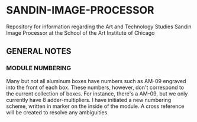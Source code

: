 # SANDIN-IMAGE-PROCESSOR
Repository for information regarding the Art and Technology Studies Sandin Image Processor at the School of the Art Institute of Chicago

## GENERAL NOTES

### MODULE NUMBERING

Many but not all aluminum boxes have numbers such as AM-09 engraved into the front of each box. These numbers, however, don't correspond to the current collection of boxes. For instance, there's a AM-09, but we only currently have 8 adder-multipliers. I have initiated a new numbering scheme, written in marker on the inside of the module. A cross reference will be created to resolve any ambiguities. 
